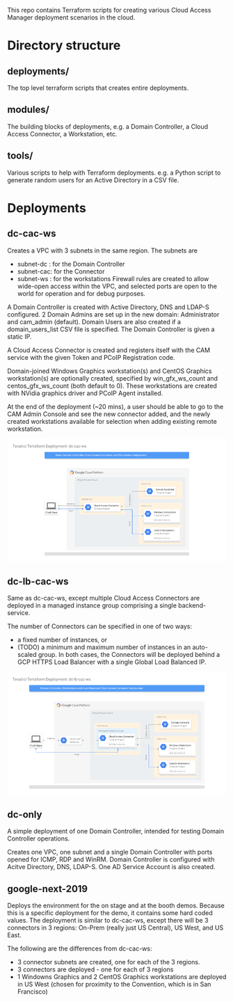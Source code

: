 This repo contains Terraform scripts for creating various Cloud Access Manager
deployment scenarios in the cloud.

# Directory structure
## deployments/
The top level terraform scripts that creates entire deployments. 

## modules/
The building blocks of deployments, e.g. a Domain Controller, a Cloud Access
Connector, a Workstation, etc.

## tools/
Various scripts to help with Terraform deployments.  e.g. a Python script to
generate random users for an Active Directory in a CSV file.

# Deployments
## dc-cac-ws
Creates a VPC with 3 subnets in the same region. The subnets are
- subnet-dc : for the Domain Controller
- subnet-cac: for the Connector
- subnet-ws : for the workstations
Firewall rules are created to allow wide-open access within the VPC, and
selected ports are open to the world for operation and for debug purposes.

A Domain Controller is created with Active Directory, DNS and LDAP-S configured.
2 Domain Admins are set up in the new domain: Administrator and cam_admin
(default). Domain Users are also created if a domain_users_list CSV file is
specified. The Domain Controller is given a static IP.

A Cloud Access Connector is created and registers itself with the CAM service
with the given Token and PCoIP Registration code.

Domain-joined Windows Graphics workstation(s) and CentOS Graphics
workstation(s) are optionally created, specified by win_gfx_ws_count and
centos_gfx_ws_count (both default to 0).  These workstations are created with
NVidia graphics driver and PCoIP Agent installed.

At the end of the deployment (~20 mins), a user should be able to go to the CAM
Admin Console and see the new connector added, and the newly created
workstations available for selection when adding existing remote workstation.

![dc-cac-ws diagram](./dc-cac-ws.png)

## dc-lb-cac-ws
Same as dc-cac-ws, except multiple Cloud Access Connectors are deployed in a
managed instance group comprising a single backend-service.

The number of Connectors can be specified in one of two ways:
- a fixed number of instances, or
- (TODO) a minimum and maximum number of instances in an auto-scaled group.
In both cases, the Connectors will be deployed behind a GCP HTTPS Load Balancer with a single Global Load Balanced IP.

![dc-lb-cac-ws diagram](./dc-lb-cac-ws.png)

## dc-only
A simple deployment of one Domain Controller, intended for testing Domain Controller operations.

Creates one VPC, one subnet and a single Domain Controller with ports opened
for ICMP, RDP and WinRM.  Domain Controller is configured with Acitve
Directory, DNS, LDAP-S.  One AD Service Account is also created.

## google-next-2019
Deploys the environment for the on stage and at the booth demos. Because this
is a specific deployment for the demo, it contains some hard coded values.
The deployment is similar to dc-cac-ws, except there will be 3 connectors in
3 regions: On-Prem (really just US Central), US West, and US East.

The following are the differences from dc-cac-ws:
- 3 connector subnets are created, one for each of the 3 regions.
- 3 connectors are deployed - one for each of 3 regions
- 1 Windowns Graphics and 2 CentOS Graphics workstations are deployed in US
  West (chosen for proximity to the Convention, which is in San Francisco)
